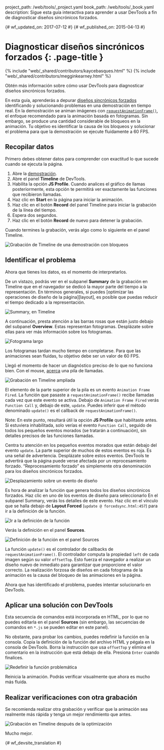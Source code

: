 project_path: /web/tools/_project.yaml
book_path: /web/tools/_book.yaml
description: Sigue esta guía interactiva para aprender a usar DevTools a fin de diagnosticar diseños sincrónicos forzados.

{# wf_updated_on: 2017-07-12 #}
{# wf_published_on: 2015-04-13 #}

# Diagnosticar diseños sincrónicos forzados {: .page-title }

{% include "web/_shared/contributors/kaycebasques.html" %}
{% include "web/_shared/contributors/megginkearney.html" %}

Obtén más información sobre cómo usar DevTools para diagnosticar diseños sincrónicos 
forzados.

En esta guía, aprenderás a depurar [diseños sincrónicos forzados][fsl] 
identificando y solucionando problemas en una demostración en tiempo real.  En la demostración se animan imágenes 
con [`requestAnimationFrame()`][raf], el enfoque recomendado para 
la animación basada en fotogramas. Sin embargo, se produce una cantidad considerable de bloqueos en la 
animación. Tu objetivo es identificar la causa de los bloqueos y solucionar el problema para 
que la demostración se ejecute fluidamente a 60 FPS. 

[fsl]: /web/fundamentals/performance/rendering/avoid-large-complex-layouts-and-layout-thrashing#avoid-forced-synchronous-layouts

[raf]: /web/fundamentals/performance/rendering/optimize-javascript-execution#use-requestanimationframe-for-visual-changes


## Recopilar datos

Primero debes obtener datos para comprender con exactitud lo que sucede
cuando se ejecuta la página. 

1. Abre la [demostración](https://googlesamples.github.io/web-fundamentals/tools/chrome-devtools/rendering-tools/forcedsync.html).
1. Abre el panel **Timeline** de DevTools.
1. Habilita la opción **JS Profile**. Cuando analices el gráfico de llamas posteriormente, esta
   opción te permitirá ver exactamente las funciones que recibieron llamadas.
1. Haz clic en **Start** en la página para iniciar la animación.
1. Haz clic en el botón **Record** del panel Timeline para iniciar la grabación de la línea del
   tiempo.
1. Espera dos segundos.
1. Haz clic en el botón **Record** de nuevo para detener la grabación. 

Cuando termines la grabación, verás algo como lo siguiente
en el panel Timeline. 

![Grabación de Timeline de una demostración con bloqueos](imgs/demo-recording.png)

## Identificar el problema

Ahora que tienes los datos, es el momento de interpretarlos. 

De un vistazo, podrás ver en el subpanel **Summary** de la grabación en Timeline 
que en el navegador se dedicó la mayor parte del tiempo a la representación. En términos generales, si puedes
[optimizar las operaciones de diseño de la página][layout], es posible que puedas reducir
el tiempo dedicado a la representación. 

![Summary, en Timeline](imgs/summary.png)

A continuación, presta atención a las barras rosas que están justo debajo del subpanel **Overview**.
Estas representan fotogramas. Desplázate sobre ellas para ver más información sobre los
fotogramas.

![Fotograma largo](imgs/long-frame.png)

Los fotogramas tardan mucho tiempo en completarse. Para que las animaciones sean fluidas, tu
objetivo debe ser un valor de 60 FPS. 

Llegó el momento de hacer un diagnóstico preciso de lo que no funciona bien. Con el mouse, 
[acerca][zoom] una pila de llamadas. 

![Grabación en Timeline ampliada](imgs/zoom.png)

El elemento de la parte superior de la pila es un evento `Animation Frame Fired`. La función que
pasaste a `requestAnimationFrame()` recibe llamadas cada vez que este evento se activa.
Debajo de `Animation Frame Fired` verás `Function Call` y, debajo de este, 
`update`. Puedes inferir que el método denominado `update()` es el callback de
`requestAnimationFrame()`. 

Note: En este punto, resultará útil la opción **JS Profile** que habilitaste 
antes. Si estuviera inhabilitada, solo verías el evento `Function Call`, seguido
de todos los pequeños eventos morados (se tratarán a continuación), sin detalles precisos de las funciones
llamadas.

Centra tu atención en los pequeños eventos morados que están debajo del evento `update`.
 La parte superior de muchos de estos eventos es roja. Es una señal de advertencia.
Desplázate sobre estos eventos. DevTools te advertirá que la 
página puede verse afectada por un reprocesamiento forzado. “Reprocesamiento forzado” es simplemente otra denominación para los 
diseños sincrónicos forzados. 

![Desplazamiento sobre un evento de diseño](imgs/layout-hover.png)

Es hora de analizar la función que genera todos los 
diseños sincrónicos forzados. Haz clic en uno de los eventos de diseño para seleccionarlo
En el subpanel Summary, verás los detalles de este evento. Haz clic en el
vínculo que se halla debajo de **Layout Forced** (`update @ forcedsync.html:457`) para ir a
la definición de la función.

![Ir a la definición de la función](imgs/jump.png)

Verás la definición en el panel **Sources**. 

![Definición de la función en el panel Sources](imgs/definition.png)

La función `update()` es el controlador de callbacks de 
`requestAnimationFrame()`. El controlador computa la propiedad `left` de cada imagen
según su valor `offsetTop`. Esto fuerza el navegador a realizar
un diseño nuevo de inmediato para garantizar que proporcione el valor correcto.
La realización forzosa de diseños en cada fotograma de la animación es la causa del bloqueo de las animaciones
en la página. 

Ahora que has identificado el problema, puedes intentar solucionarlo
en DevTools.

[Diseño]: /web/tools/chrome-devtools/profile/rendering-tools/analyze-runtime#layout
[Zoom]: /web/tools/chrome-devtools/profile/evaluate-performance/timeline-tool#zoom

## Aplicar una solución con DevTools

Esta secuencia de comandos está incorporada en HTML, por lo que no puedes editarla en el panel **Sources**
(sin embargo, las secuencias de comandos en `*.js` se pueden editar en este panel). 

No obstante, para probar los cambios, puedes redefinir la función en la consola.
Copia la definición de la función del archivo HTML y pégala en la consola de
DevTools. Borra la instrucción que usa `offsetTop` y elimina el comentario en la instrucción que está 
debajo de ella. Presiona `Enter` cuando finalices. 

![Redefinir la función problemática](imgs/redefinition.png)

Reinicia la animación. Podrás verificar visualmente que ahora es mucho más fluida. 

## Realizar verificaciones con otra grabación

Se recomienda realizar otra grabación y verificar que la 
animación sea realmente más rápida y tenga un mejor rendimiento que antes. 

![Grabación en Timeline después de la optimización](imgs/after.png)

Mucho mejor.


{# wf_devsite_translation #}
